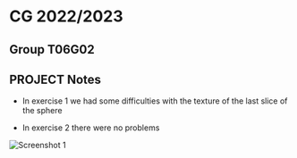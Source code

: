 # CG 2022/2023

## Group T06G02

## PROJECT Notes

- In exercise 1 we had some difficulties with the texture of the last slice of the sphere

- In exercise 2 there were no problems

![Screenshot 1](screenshots/project-t06g02-1.png)